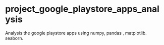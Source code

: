 # project_google_playstore_apps_analysis
Analysis the google playstore  apps using numpy, pandas , matplotlib. seaborn. 

